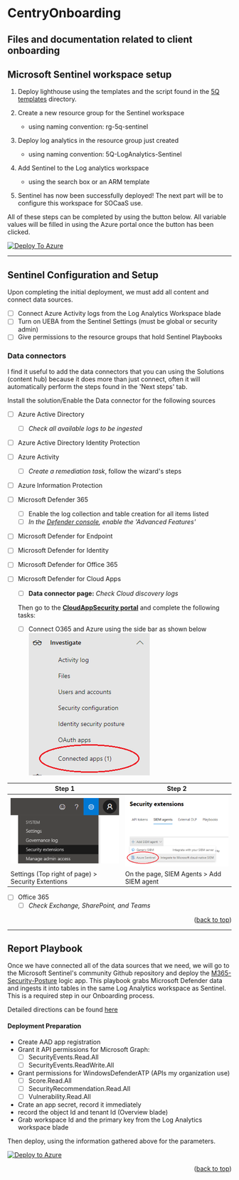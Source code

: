 # CentryOnboarding
Files and documentation related to client onboarding
---

## Microsoft Sentinel workspace setup

1. Deploy lighthouse using the templates and the script found in the [5Q templates](https://github.com/JakeD-5Q/Sentinel-Onboarding/tree/main/Azure%20Lighthouse/5Q%20Templates) directory.

2. Create a new resource group for the Sentinel workspace
    - using naming convention:  rg-5q-sentinel

3. Deploy log analytics in the resource group just created
    - using naming convention: 5Q-LogAnalytics-Sentinel

4. Add Sentinel to the Log analytics workspace
    - using the search box or an ARM template

5. Sentinel has now been successfully deployed! The next part will be to configure this workspace for SOCaaS use.

All of these steps can be completed by using the button below. All variable values will be filled in using the Azure portal once the button has been clicked.

[![Deploy To Azure](https://aka.ms/deploytoazurebutton)](https://portal.azure.com/#create/Microsoft.Template/uri/https%3A%2F%2Fraw.githubusercontent.com%2FAzure%2FAzure-Sentinel%2Fmaster%2FTools%2FSentinel-All-In-One%2FARMTemplates%2Fazuredeploy.json/createUIDefinitionUri/https%3A%2F%2Fraw.githubusercontent.com%2FAzure%2FAzure-Sentinel%2Fmaster%2FTools%2FSentinel-All-In-One%2FARMTemplates%2FcreateUiDefinition.json)

---

## Sentinel Configuration and Setup

Upon completing the initial deployment, we must add all content and connect data sources.

- [ ] Connect Azure Activity logs from the Log Analytics Workspace blade
- [ ] Turn on UEBA from the Sentinel Settings (must be global or security admin)
- [ ] Give permissions to the resource groups that hold Sentinel Playbooks

### Data connectors

I find it useful to add the data connectors that you can using the Solutions (content hub) because it does more than just connect, often it will automatically perform the steps found in the 'Next steps' tab.

Install the solution/Enable the Data connector for the following sources

- [ ] Azure Active Directory
  - [ ] *Check all available logs to be ingested*

- [ ] Azure Active Directory Identity Protection

- [ ] Azure Activity
  - [ ] *Create a remediation task*, follow the wizard's steps

- [ ] Azure Information Protection

- [ ] Microsoft Defender 365
  - [ ] Enable the log collection and table creation for all items listed  
  - [ ] *In the [Defender console](https://security.microsoft.com/homepage), enable the 'Advanced Features'*

- [ ] Microsoft Defender for Endpoint

- [ ] Microsoft Defender for Identity

- [ ] Microsoft Defender for Office 365

- [ ] Microsoft Defender for Cloud Apps
  - [ ] **Data connector page:** *Check Cloud discovery logs*  

  Then go to the [**CloudAppSecurity portal**](https://portal.cloudappsecurity.com/#/dashboard) and complete the following tasks:
  - [ ] Connect O365 and Azure  using the side bar as shown below  
      ![](images\cloud_apps_task1.png)
  

| Step 1 | Step 2|
--- | --- |
 ![](images/cloud_apps_task2.png) | ![](images/cloud_apps_task2b2.png) |
Settings (Top right of page) > Security Extentions | On the page, SIEM Agents > Add SIEM agent 
- [ ] Office 365
  - [ ] *Check Exchange, SharePoint, and Teams*

<p align="right">(<a href="#top">back to top</a>)</p>

---
  
## Report Playbook

Once we have connected all of the data sources that we need, we will go to the Microsoft Sentinel's community Github repository and deploy the [M365-Security-Posture](https://github.com/Azure/Azure-Sentinel/tree/master/Playbooks/M365-Security-Posture) logic app. This playbook grabs Microsoft Defender data and ingests it into tables in the same Log Analytics workspace as Sentinel. This is a required step in our Onboarding process.

Detailed directions can be found [here](https://github.com/Azure/Azure-Sentinel/tree/master/Playbooks/M365-Security-Posture)

#### Deployment Preparation

- Create AAD app registration
- Grant it API permissions for Microsoft Graph:
  - [ ] SecurityEvents.Read.All
  - [ ] SecurityEvents.ReadWrite.All
- Grant permissions for WindowsDefenderATP (APIs my organization use)
  - [ ] Score.Read.All
  - [ ] SecurityRecommendation.Read.All
  - [ ] Vulnerability.Read.All
- Crate an app secret, record it immediately
- record the object Id and tenant Id (Overview blade)
- Grab workspace Id and the primary key from the Log Analytics workspace blade

Then deploy, using the information gathered above for the parameters.

[![Deploy to Azure](https://aka.ms/deploytoazurebutton)](https://portal.azure.com/#create/Microsoft.Template/uri/https%3A%2F%2Fraw.githubusercontent.com%2FAzure%2FAzure-Sentinel%2Fmaster%2FPlaybooks%2FM365-Security-Posture%2Fazuredeploy.json)

<p align="right">(<a href="#top">back to top</a>)</p>
